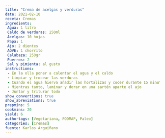 ```yaml
---
title: "Crema de acelgas y verduras"
date: 2021-02-10
receta: Cremas
ingredients:
 Agua: 1 litro
 Caldo de verduras: 250ml
 Acelgas: 10 hojas
 Papa: 1
 Ajo: 2 dientes
 AOVE: 1 chorrito
 Calabaza: 250gr
 Puerros: 2
 Sal y pimienta: al gusto
instructions:
 - En la olla poner a calentar el agua y el caldo
 - Limpiar y trocear las verduras 
 - Cuando el agua hierva añadir las hortalizas y cocer durante 15 minutos (5 en la olla a presión)
 - Mientras tanto, laminar y dorar en una sartén aparte el ajo
 - Juntar y triturar todo
show_convertions: true
show_abreviations: true
prepmins: 5
cookmins: 20
yield: 6
authortags: [Vegetariana, FODMAP, Paleo]
categories: [Cremas]
fuente: Karlos Arguiñano
---
```



<!--stackedit_data:
eyJoaXN0b3J5IjpbLTIxMjgyMTMzMDAsLTEzNTQ3OTk2MjBdfQ
==
-->